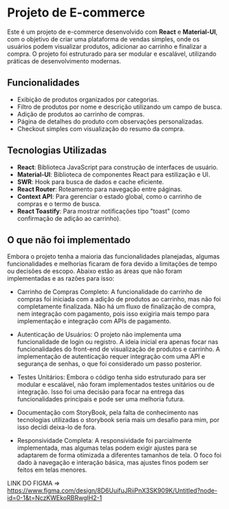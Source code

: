 # Projeto de E-commerce

Este é um projeto de e-commerce desenvolvido com **React** e **Material-UI**, com o objetivo de criar uma plataforma de vendas simples, onde os usuários podem visualizar produtos, adicionar ao carrinho e finalizar a compra. O projeto foi estruturado para ser modular e escalável, utilizando práticas de desenvolvimento modernas.

## Funcionalidades

- Exibição de produtos organizados por categorias.
- Filtro de produtos por nome e descrição utilizando um campo de busca.
- Adição de produtos ao carrinho de compras.
- Página de detalhes do produto com observações personalizadas.
- Checkout simples com visualização do resumo da compra.

## Tecnologias Utilizadas

- **React**: Biblioteca JavaScript para construção de interfaces de usuário.
- **Material-UI**: Biblioteca de componentes React para estilização e UI.
- **SWR**: Hook para busca de dados e cache eficiente.
- **React Router**: Roteamento para navegação entre páginas.
- **Context API**: Para gerenciar o estado global, como o carrinho de compras e o termo de busca.
- **React Toastify**: Para mostrar notificações tipo "toast" (como confirmação de adição ao carrinho).

## O que não foi implementado
Embora o projeto tenha a maioria das funcionalidades planejadas, algumas funcionalidades e melhorias ficaram de fora devido a limitações de tempo ou decisões de escopo. Abaixo estão as áreas que não foram implementadas e as razões para isso:

- Carrinho de Compras Completo: A funcionalidade do carrinho de compras foi iniciada com a adição de produtos ao carrinho, mas não foi completamente finalizada. Não há um fluxo de finalização de compra, nem integração com pagamento, pois isso exigiria mais tempo para implementação e integração com APIs de pagamento.

- Autenticação de Usuários: O projeto não implementa uma funcionalidade de login ou registro. A ideia inicial era apenas focar nas funcionalidades do front-end de visualização de produtos e carrinho. A implementação de autenticação requer integração com uma API e segurança de senhas, o que foi considerado um passo posterior.

- Testes Unitários: Embora o código tenha sido estruturado para ser modular e escalável, não foram implementados testes unitários ou de integração. Isso foi uma decisão para focar na entrega das funcionalidades principais e pode ser uma melhoria futura.
  
- Documentação com StoryBook, pela falta de conhecimento nas tecnologias utilizadas o storybook seria mais um desafio para mim, por isso decidi deixa-lo de fora.

- Responsividade Completa: A responsividade foi parcialmente implementada, mas algumas telas podem exigir ajustes para se adaptarem de forma otimizada a diferentes tamanhos de tela. O foco foi dado à navegação e interação básica, mas ajustes finos podem ser feitos em telas menores.

LINK DO FIGMA => https://www.figma.com/design/8D6UuifuJRiiPnX3SK909K/Untitled?node-id=0-1&t=NczKWEkoRBRwgIH2-1
